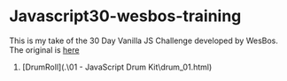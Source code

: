 # Javascript30-wesbos-training
This is my take of the 30 Day Vanilla JS Challenge developed by WesBos.
The original is [here](https://github.com/wesbos/JavaScript30)

1. [DrumRoll](.\01 - JavaScript Drum Kit\drum_01.html)
